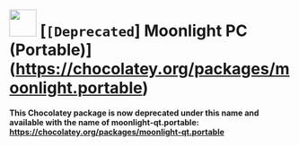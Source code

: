 ﻿# <img src="https://cdn.jsdelivr.net/gh/chtof/chocolatey-packages/manual/moonlight.portable/moonlight.portable.png" width="48" height="48"/> [`[Deprecated`] Moonlight PC (Portable)](https://chocolatey.org/packages/moonlight.portable)

**This Chocolatey package is now deprecated under this name and available with the name of moonlight-qt.portable: https://chocolatey.org/packages/moonlight-qt.portable**